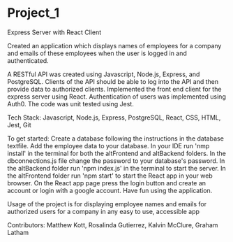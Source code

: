 # Project_1
Express Server with React Client

Created an application which displays names of employees for a company and emails of these employees when the user is logged in and authenticated.

A RESTful API was created using Javascript, Node.js, Express, and PostgreSQL. 
Clients of the API should be able to log into the API and then provide data to authorized clients. 
Implemented the front end client for the express server using React.
Authentication of users was implemented using Auth0.
The code was unit tested using Jest.

Tech Stack: Javascript, Node.js, Express, PostgreSQL, React, CSS, HTML, Jest, Git

To get started:
Create a database following the instructions in the database textfile.
Add the employee data to your database.
In your IDE run 'nmp install' in the terminal for both the altFrontend and altBackend folders.
In the dbconnections.js file change the password to your database's password.
In the altBackend folder run 'npm index.js' in the terminal to start the server.
In the altFrontend folder run 'npm start' to start the React app in your web browser.
On the React app page press the login button and create an account or login with a google account.
Have fun using the application.

Usage of the project is for displaying employee names and emails for authorized users for a company in any easy to use, accessible app

Contributors:
Matthew Kott,
Rosalinda Gutierrez,
Kalvin McClure,
Graham Latham
 
